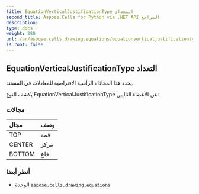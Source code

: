 ```yaml
---
title: EquationVerticalJustificationType التعداد
second_title: Aspose.Cells for Python via .NET API المراجع
description:
type: docs
weight: 280
url: /ar/aspose.cells.drawing.equations/equationverticaljustificationtype/
is_root: false
---
```

##  EquationVerticalJustificationType التعداد
يحدد هذا المحاذاة الرأسية الافتراضية للمعادلات في المستند.



يكشف النوع EquationVerticalJustificationType عن الأعضاء التاليين:

###  مجالات
| مجال| وصف|
| :- | :- |
| TOP | قمة|
| CENTER | مركز|
| BOTTOM | قاع|



###  أنظر أيضا
* الوحدة [`aspose.cells.drawing.equations`](..)
